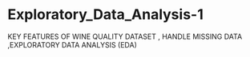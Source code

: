 # Exploratory_Data_Analysis-1
KEY FEATURES OF WINE QUALITY DATASET   ,  HANDLE MISSING DATA  ,EXPLORATORY DATA ANALYSIS (EDA)
